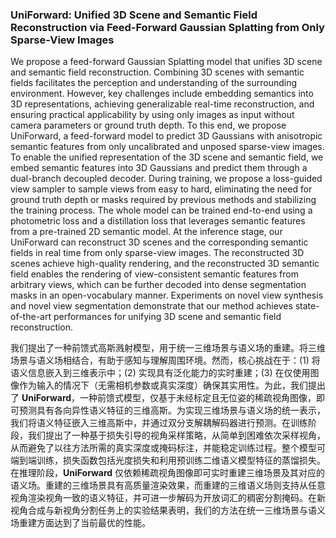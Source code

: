 ### UniForward: Unified 3D Scene and Semantic Field Reconstruction via Feed-Forward Gaussian Splatting from Only Sparse-View Images

We propose a feed-forward Gaussian Splatting model that unifies 3D scene and semantic field reconstruction. Combining 3D scenes with semantic fields facilitates the perception and understanding of the surrounding environment. However, key challenges include embedding semantics into 3D representations, achieving generalizable real-time reconstruction, and ensuring practical applicability by using only images as input without camera parameters or ground truth depth. To this end, we propose UniForward, a feed-forward model to predict 3D Gaussians with anisotropic semantic features from only uncalibrated and unposed sparse-view images. To enable the unified representation of the 3D scene and semantic field, we embed semantic features into 3D Gaussians and predict them through a dual-branch decoupled decoder. During training, we propose a loss-guided view sampler to sample views from easy to hard, eliminating the need for ground truth depth or masks required by previous methods and stabilizing the training process. The whole model can be trained end-to-end using a photometric loss and a distillation loss that leverages semantic features from a pre-trained 2D semantic model. At the inference stage, our UniForward can reconstruct 3D scenes and the corresponding semantic fields in real time from only sparse-view images. The reconstructed 3D scenes achieve high-quality rendering, and the reconstructed 3D semantic field enables the rendering of view-consistent semantic features from arbitrary views, which can be further decoded into dense segmentation masks in an open-vocabulary manner. Experiments on novel view synthesis and novel view segmentation demonstrate that our method achieves state-of-the-art performances for unifying 3D scene and semantic field reconstruction.

我们提出了一种前馈式高斯溅射模型，用于统一三维场景与语义场的重建。将三维场景与语义场相结合，有助于感知与理解周围环境。然而，核心挑战在于：(1) 将语义信息嵌入到三维表示中；(2) 实现具有泛化能力的实时重建；(3) 在仅使用图像作为输入的情况下（无需相机参数或真实深度）确保其实用性。为此，我们提出了 **UniForward**，一种前馈式模型，仅基于未经标定且无位姿的稀疏视角图像，即可预测具有各向异性语义特征的三维高斯。为实现三维场景与语义场的统一表示，我们将语义特征嵌入三维高斯中，并通过双分支解耦解码器进行预测。在训练阶段，我们提出了一种基于损失引导的视角采样策略，从简单到困难依次采样视角，从而避免了以往方法所需的真实深度或掩码标注，并能稳定训练过程。整个模型可端到端训练，损失函数包括光度损失和利用预训练二维语义模型特征的蒸馏损失。在推理阶段，**UniForward** 仅依赖稀疏视角图像即可实时重建三维场景及其对应的语义场。重建的三维场景具有高质量渲染效果，而重建的三维语义场则支持从任意视角渲染视角一致的语义特征，并可进一步解码为开放词汇的稠密分割掩码。在新视角合成与新视角分割任务上的实验结果表明，我们的方法在统一三维场景与语义场重建方面达到了当前最优的性能。
